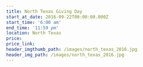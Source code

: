 ```yaml
---
title: North Texas Giving Day
start_at_date: 2016-09-22T00:00:00.000Z
start_time: '6:00 am'
end_time: '11:59 pm'
location: North Texas
price:
price_link:
header_imgthumb_path: /images/north_texas_2016.jpg
header_img_path: /images/north_texas_2016.jpg
---
```


